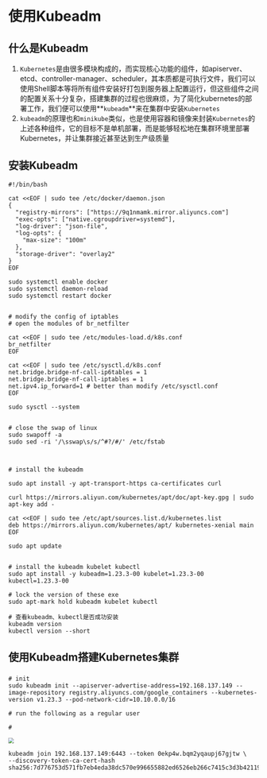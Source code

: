 # 使用Kubeadm

## 什么是Kubeadm

1. `Kubernetes`是由很多模块构成的，而实现核心功能的组件，如apiserver、etcd、controller-manager、scheduler，其本质都是可执行文件，我们可以使用Shell脚本等将所有组件安装好打包到服务器上配置运行，但这些组件之间的配置关系十分复杂，搭建集群的过程也很麻烦，为了简化kubernetes的部署工作，我们便可以使用**`kubeadm`**来在集群中安装`Kubernetes`
2. `kubeadm`的原理也和`minikube`类似，也是使用容器和镜像来封装`Kubernetes`的上述各种组件，它的目标不是单机部署，而是能够轻松地在集群环境里部署Kubernetes，并让集群接近甚至达到生产级质量

## 安装Kubeadm 

```shell
#!/bin/bash

cat <<EOF | sudo tee /etc/docker/daemon.json
{
  "registry-mirrors": ["https://9q1nmamk.mirror.aliyuncs.com"]
  "exec-opts": ["native.cgroupdriver=systemd"],
  "log-driver": "json-file",
  "log-opts": {
    "max-size": "100m"
  },
  "storage-driver": "overlay2"
}
EOF

sudo systemctl enable docker
sudo systemctl daemon-reload
sudo systemctl restart docker


# modify the config of iptables
# open the modules of br_netfilter

cat <<EOF | sudo tee /etc/modules-load.d/k8s.conf
br_netfilter
EOF

cat <<EOF | sudo tee /etc/sysctl.d/k8s.conf
net.bridge.bridge-nf-call-ip6tables = 1
net.bridge.bridge-nf-call-iptables = 1
net.ipv4.ip_forward=1 # better than modify /etc/sysctl.conf
EOF

sudo sysctl --system


# close the swap of linux
sudo swapoff -a
sudo sed -ri '/\sswap\s/s/^#?/#/' /etc/fstab



# install the kubeadm

sudo apt install -y apt-transport-https ca-certificates curl

curl https://mirrors.aliyun.com/kubernetes/apt/doc/apt-key.gpg | sudo apt-key add -

cat <<EOF | sudo tee /etc/apt/sources.list.d/kubernetes.list
deb https://mirrors.aliyun.com/kubernetes/apt/ kubernetes-xenial main
EOF

sudo apt update


# install the kubeadm kubelet kubectl
sudo apt install -y kubeadm=1.23.3-00 kubelet=1.23.3-00 kubectl=1.23.3-00

# lock the version of these exe
sudo apt-mark hold kubeadm kubelet kubectl
```

```shell
# 查看kubeadm、kubectl是否成功安装
kubeadm version 
kubectl version --short
```



## 使用Kubeadm搭建Kubernetes集群

### 

```shell
# init
sudo kubeadm init --apiserver-advertise-address=192.168.137.149 --image-repository registry.aliyuncs.com/google_containers --kubernetes-version v1.23.3 --pod-network-cidr=10.10.0.0/16

# run the following as a regular user

# 
```

<img src="D:\Program Files\电子书\go\md\图片\image-20230214173125684.png" style="zoom: 67%;" />

```shell
kubeadm join 192.168.137.149:6443 --token 0ekp4w.bqm2yqaupj67gjtw \
--discovery-token-ca-cert-hash sha256:7d776753d571fb7eb4eda38dc570e996655882ed6526eb266c7415c3d3b42119 
```

